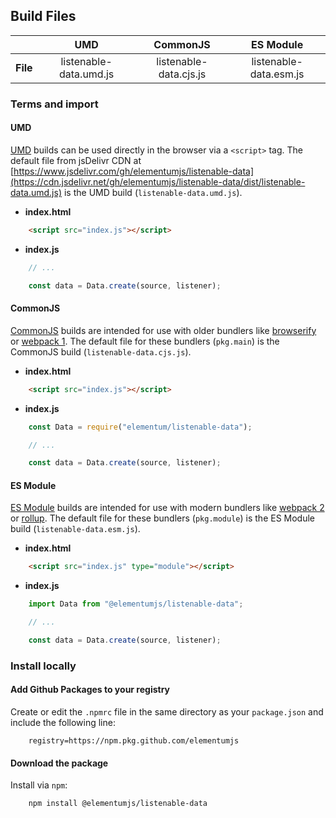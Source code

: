 ## Build Files

| | UMD | CommonJS | ES Module |
|---:|:---:|:---:|:---:|
| **File** | listenable-data.umd.js | listenable-data.cjs.js | listenable-data.esm.js |

### Terms and import

#### UMD

[UMD](https://github.com/umdjs/umd) builds can be used directly in the browser via a `<script>` tag. The default file from jsDelivr CDN at [https://www.jsdelivr.com/gh/elementumjs/listenable-data](https://cdn.jsdelivr.net/gh/elementumjs/listenable-data/dist/listenable-data.umd.js) is the UMD build (`listenable-data.umd.js`).

* **index.html**

```html
    <script src="index.js"></script>
```

* **index.js**

```javascript
    // ...

    const data = Data.create(source, listener);
```

#### CommonJS

[CommonJS](http://wiki.commonjs.org/wiki/Modules/1.1) builds are intended for use with older bundlers like [browserify](http://browserify.org/) or [webpack 1](https://webpack.github.io). The default file for these bundlers (`pkg.main`) is the CommonJS build (`listenable-data.cjs.js`).

* **index.html**

```html
    <script src="index.js"></script>
```

* **index.js**

```javascript
    const Data = require("elementum/listenable-data");

    // ...

    const data = Data.create(source, listener);
```

#### ES Module

[ES Module](http://exploringjs.com/es6/ch_modules.html) builds are intended for use with modern bundlers like [webpack 2](https://webpack.js.org) or [rollup](http://rollupjs.org/). The default file for these bundlers (`pkg.module`) is the ES Module build (`listenable-data.esm.js`).

* **index.html**

```html
    <script src="index.js" type="module"></script>
```

* **index.js**

```javascript
    import Data from "@elementumjs/listenable-data";

    // ...

    const data = Data.create(source, listener);
```

### Install locally

#### Add Github Packages to your registry

Create or edit the `.npmrc` file in the same directory as your `package.json` and include the following line:

```
    registry=https://npm.pkg.github.com/elementumjs
```

#### Download the package

Install via `npm`:

```sh
    npm install @elementumjs/listenable-data
```